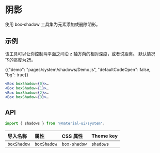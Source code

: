 # 阴影

<p class="description">使用 box-shadow 工具集为元素添加或删除阴影。</p>

## 示例

该工具可以让你控制两平面之间沿 z 轴方向的相对深度，或者说距离。 默认情况下的高度为25。

{{"demo": "pages/system/shadows/Demo.js", "defaultCodeOpen": false, "bg": true}}

```jsx
<Box boxShadow={0}>…
<Box boxShadow={1}>…
<Box boxShadow={2}>…
<Box boxShadow={3}>…
```

## API

```js
import { shadows } from '@material-ui/system';
```

| 导入名称        | 属性          | CSS 属性       | Theme key |
|:----------- |:----------- |:------------ |:--------- |
| `boxShadow` | `boxShadow` | `box-shadow` | `shadows` |